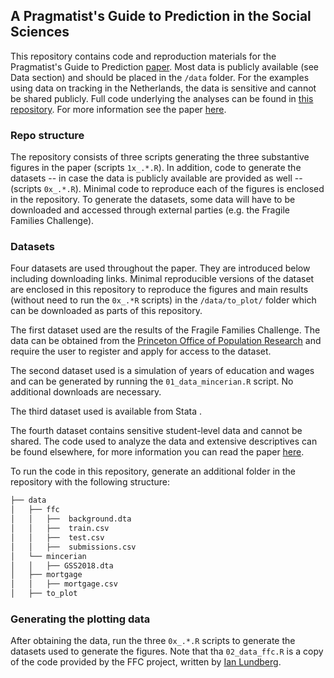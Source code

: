 ## A Pragmatist's Guide to Prediction in the Social Sciences

This repository contains code and reproduction materials for the Pragmatist's Guide to Prediction [paper](https://osf.io/preprints/socarxiv/tjkcy). Most data is publicly available (see Data section) and should be placed in the `/data` folder. For the examples using data on tracking in the Netherlands, the data is sensitive and cannot be shared publicly. Full code underlying the analyses can be found in [this repository](). For more information see the paper [here](https://osf.io/preprints/socarxiv/y6mnb/).

### Repo structure

The repository consists of three scripts generating the three substantive figures in the paper (scripts `1x_.*.R`). In addition, code to generate the datasets -- in case the data is publicly available are provided as well -- (scripts `0x_.*.R`). Minimal code to reproduce each of the figures is enclosed in the repository. To generate the datasets, some data will have to be downloaded and accessed through external parties (e.g. the Fragile Families Challenge).

### Datasets

Four datasets are used throughout the paper. They are introduced below including downloading links. Minimal reproducible versions of the dataset are enclosed in this repository to reproduce the figures and main results (without need to run the `0x_.*R` scripts) in the `/data/to_plot/` folder which can be downloaded as parts of this repository.

The first dataset used are the results of the Fragile Families Challenge. The data can be obtained from the [Princeton Office of Population Research](https://opr.princeton.edu/archive/restricted/) and require the user to register and apply for access to the dataset.

The second dataset used is a simulation of years of education and wages and can be generated by running the `01_data_mincerian.R` script. No additional downloads are necessary.

The third dataset used is available from Stata .

The fourth dataset contains sensitive student-level data and cannot be shared. The code used to analyze the data and extensive descriptives can be found elsewhere, for more information you can read the paper [here](https://osf.io/preprints/socarxiv/y6mnb/).

To run the code in this repository, generate an additional folder in the repository with the following structure:

```bash
├── data
│   ├── ffc
│   │   ├──  background.dta
│   │   ├──  train.csv
│   │   ├──  test.csv
│   │   ├──  submissions.csv
│   └── mincerian
│   │   ├── GSS2018.dta
│   ├── mortgage
│   │   ├── mortgage.csv
│   ├── to_plot
```

### Generating the plotting data

After obtaining the data, run the three `0x_.*.R` scripts to generate the datasets used to generate the figures. Note that tha `02_data_ffc.R` is a copy of the code provided by the FFC project, written by [Ian Lundberg](https://github.com/ilundberg).
